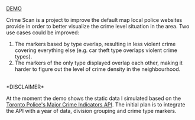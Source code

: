 [DEMO](https://hungryvito.github.io/crime_scan/)

Crime Scan is a project to improve the default map local police websites provide in order to better visualize the crime level situation in the area. Two use cases could be improved:

1. The markers based by type overlap, resulting in less violent crime covering everything else (e.g. car theft type overlaps violent crime types).
2. The markers of the only type displayed overlap each other, making it harder to figure out the level of crime density in the neighbourhood.

</br>
*DISCLAIMER* 

At the moment the demo shows the static data I simulated based on the [Toronto Police's Major Crime Indicators API](https://data.torontopolice.on.ca/datasets/TorontoPS::major-crime-indicators-open-data/about). 
The initial plan is to integrate the API with a year of data, division grouping and crime type markers.
